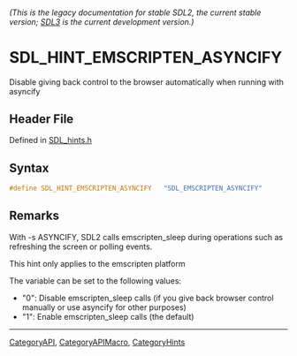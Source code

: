 ###### (This is the legacy documentation for stable SDL2, the current stable version; [SDL3](https://wiki.libsdl.org/SDL3/) is the current development version.)
# SDL_HINT_EMSCRIPTEN_ASYNCIFY

Disable giving back control to the browser automatically when running with asyncify

## Header File

Defined in [SDL_hints.h](https://github.com/libsdl-org/SDL/blob/SDL2/include/SDL_hints.h)

## Syntax

```c
#define SDL_HINT_EMSCRIPTEN_ASYNCIFY   "SDL_EMSCRIPTEN_ASYNCIFY"
```

## Remarks

With -s ASYNCIFY, SDL2 calls emscripten_sleep during operations such as
refreshing the screen or polling events.

This hint only applies to the emscripten platform

The variable can be set to the following values:

- "0": Disable emscripten_sleep calls (if you give back browser control
  manually or use asyncify for other purposes)
- "1": Enable emscripten_sleep calls (the default)

----
[CategoryAPI](CategoryAPI), [CategoryAPIMacro](CategoryAPIMacro), [CategoryHints](CategoryHints)

